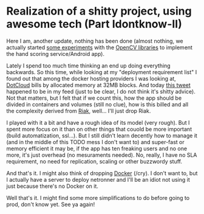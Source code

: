 # Realization of a shitty project, using awesome tech (Part Idontknow-II)

Here I am, another update, nothing has been done (almost nothing, we actually started [some experiments](https://github.com/SHWB/pytile) with the [OpenCV libraries](http://opencv.org/) to implement the hand scoring service/Android app).

Lately I spend too much time thinking an end up doing everything backwards. So this time, while looking at my "deployment requirement list" I found out that among the docker hosting providers I was looking at, [DotCloud](https://www.dotcloud.com) bills by allocated memory at 32MB blocks. And today [this tweet](https://twitter.com/erlangbikeshed/status/532477528121040896) happened to be in my feed (just to be clear, I do not think it's shitty advice). Not that matters, but I felt that if we count this, how the app should be divided in containers and volumes (still no clue), how is this billed and all the complexity derived from [Riak](http://basho.com/riak/), well... I'll just drop Riak.

I played with it a bit and have a rough idea of its model (very rough). But I spent more focus on it than on other things that couold be more important (build automatization, ssl...). But I still didn't learn decently how to manage it (and in the middle of this TODO mess I don't want to) and super-fast or memory efficient it may be, if the app has ten freaking users and no one more, it's just overhead (no mesuraments needed). No, really, I have no SLA requirement, no need for replication, scaling or other buzzwordy stuff.

And that's it. I might also think of dropping [Docker](https://docker.com/) (/cry). I don't want to, but I actually have a server to deploy netronner and I'll be an idiot not using it just because there's no Docker on it.

Well that's it. I might find some more simplifications to do before going to prod, don't know yet.
See ya again!